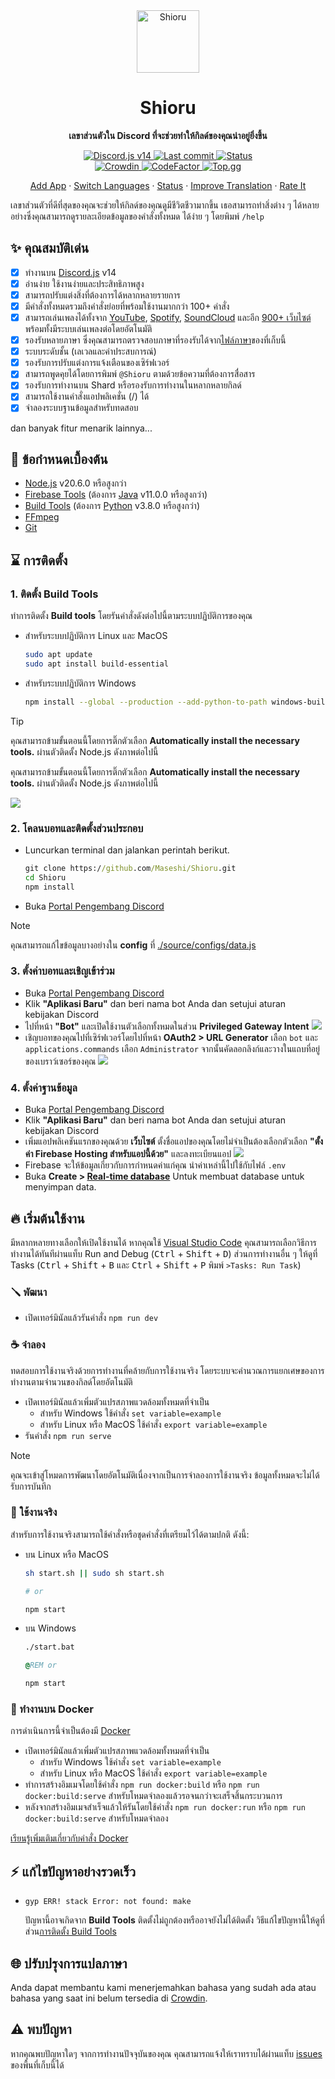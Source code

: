 <div align="center">
  <img src="https://raw.githubusercontent.com/Maseshi/Shioru/main/assets/icons/apple-icon.png" width="100" alt="Shioru" />
  <strong>
    <h1>Shioru</h1>
    <p>เลขาส่วนตัวใน Discord ที่จะช่วยทำให้กิลด์ของคุณน่าอยู่ยิ่งขึ้น</p>
  </strong>
  <p>
    <a title="Discord.js v14" href="https://discord.js.org/">
      <img src="https://img.shields.io/badge/discord.js-14-blue?logo=discord&logoColor=white&style=for-the-badge" alt="Discord.js v14" />
    </a>
    <a title="Last commit" href="https://github.com/Maseshi/Shioru/commits/">
      <img src="https://img.shields.io/github/last-commit/Maseshi/Shioru?logo=github&style=for-the-badge" alt="Last commit" />
    </a>
    <a title="Status" href="https://shioru.statuspage.io/">
      <img src="https://img.shields.io/badge/dynamic/json?url=https%3A%2F%2Fq60yrzp0cbgg.statuspage.io%2Fapi%2Fv2%2Fstatus.json&query=status.indicator&logo=google-cloud&logoColor=white&label=status&style=for-the-badge" alt="Status" />
    </a>
    <br />
    <a title="Crowdin" href="https://crowdin.com/project/shioru">
      <img src="https://badges.crowdin.net/shioru/localized.svg" alt="Crowdin" />
    </a>
    <a title="CodeFactor" href="https://www.codefactor.io/repository/github/maseshi/shioru">
      <img src="https://www.codefactor.io/repository/github/maseshi/shioru/badge" alt="CodeFactor" />
    </a>
    <a title="Top.gg" href="https://top.gg/bot/704706906505347183">
      <img src="https://top.gg/api/widget/upvotes/704706906505347183.svg" alt="Top.gg" />
    </a>
  </p>
  <p>
    <a href="https://shiorus.web.app/invite">Add App</a>
    ·
    <a href="https://github.com/Maseshi/Shioru/tree/main/documents">Switch Languages</a>
    ·
    <a href="https://shioru.statuspage.io/">Status</a>
    ·
    <a href="https://crowdin.com/project/shioru">Improve Translation</a>
    ·
    <a href="https://top.gg/bot/704706906505347183">Rate It</a>
  </p>
</div>

เลขาส่วนตัวที่ดีที่สุดของคุณจะช่วยให้กิลด์ของคุณดูมีชีวิตชีวามากขึ้น เธอสามารถทำสิ่งต่าง ๆ ได้หลายอย่างซึ่งคุณสามารถดูรายละเอียดข้อมูลของคำสั่งทั้งหมด ได้ง่าย ๆ โดยพิมพ์ `/help`

## ✨ คุณสมบัติเด่น

- [x] ทำงานบน [Discord.js](https://discord.js.org/) v14
- [x] อ่านง่าย ใช้งานง่ายและประสิทธิภาพสูง
- [x] สามารถปรับแต่งสิ่งที่ต้องการได้หลากหลายรายการ
- [x] มีคำสั่งทั้งหมดรวมถึงคำสั่งย่อยที่พร้อมใช้งานมากกว่า 100+ คำสั่ง
- [x] สามารถเล่นเพลงได้ทั้งจาก [YouTube](https://www.youtube.com/), [Spotify](https://www.spotify.com/), [SoundCloud](https://soundcloud.com/) และอีก [900+ เว็บไซต์](https://github.com/yt-dlp/yt-dlp/blob/master/supportedsites.md)พร้อมทั้งมีระบบเล่นเพลงต่อโดยอัตโนมัติ
- [x] รองรับหลายภาษา ซึ่งคุณสามารถตรวจสอบภาษาที่รองรับได้จาก[ไฟล์ภาษา](https://github.com/Maseshi/Shioru/blob/main/source/configs/languages.json)ของที่เก็บนี้
- [x] ระบบระดับชั้น (เลเวลและค่าประสบการณ์)
- [x] รองรับการปรับแต่งการแจ้งเตือนของเซิร์ฟเวอร์
- [x] สามารถพูดคุยได้โดยการพิมพ์ `@Shioru` ตามด้วยข้อความที่ต้องการสื่อสาร
- [x] รองรับการทำงานบน Shard หรือรองรับการทำงานในหลากหลายกิลด์
- [x] สามารถใช้งานคำสั่งแอปพลิเคชั่น (/) ได้
- [x] จำลองระบบฐานข้อมูลสำหรับทดสอบ

dan banyak fitur menarik lainnya...

## 🧩 ข้อกำหนดเบื้องต้น

- [Node.js](https://nodejs.org/) v20.6.0 หรือสูงกว่า
- [Firebase Tools](https://firebase.google.com/docs/cli) (ต้องการ [Java](https://www.oracle.com/java/technologies/downloads/) v11.0.0 หรือสูงกว่า)
- [Build Tools](https://visualstudio.microsoft.com/downloads/#build-tools-for-visual-studio-2022) (ต้องการ [Python](https://www.python.org/downloads/) v3.8.0 หรือสูงกว่า)
- [FFmpeg](https://www.ffmpeg.org/download.html)
- [Git](https://git-scm.com/downloads)

## ⌛ การติดตั้ง

### 1. ติดตั้ง **Build Tools**

ทำการติดตั้ง **Build tools** โดยรันคำสั่งดังต่อไปนี้ตามระบบปฏิบัติการของคุณ

- สำหรับระบบปฏิบัติการ Linux และ MacOS

  ```sh
  sudo apt update
  sudo apt install build-essential
  ```

- สำหรับระบบปฏิบัติการ Windows
  ```sh
  npm install --global --production --add-python-to-path windows-build-tools
  ```

> [!TIP]
>
> คุณสามารถข้ามขั้นตอนนี้โดยการติ๊กตัวเลือก **Automatically install the necessary tools.** ผ่านตัวติดตั้ง Node.js ดังภาพต่อไปนี้
>
> คุณสามารถข้ามขั้นตอนนี้โดยการติ๊กตัวเลือก **Automatically install the necessary tools.** ผ่านตัวติดตั้ง Node.js ดังภาพต่อไปนี้
>
> ![](https://raw.githubusercontent.com/Maseshi/Shioru/main/assets/images/node-js-tools-for-native-modules.png)

### 2. โคลนบอทและติดตั้งส่วนประกอบ

- Luncurkan terminal dan jalankan perintah berikut.
  ```bat
  git clone https://github.com/Maseshi/Shioru.git
  cd Shioru
  npm install
  ```
- Buka [Portal Pengembang Discord](https://discord.com/developers/applications)

> [!NOTE]
>
> คุณสามารถแก้ไขข้อมูลบางอย่างใน **config** ที่ [./source/configs/data.js](../source/configs/data.js)

### 3. ตั้งค่าบอทและเชิญเข้าร่วม

- Buka [Portal Pengembang Discord](https://discord.com/developers/applications)
- Klik **"Aplikasi Baru"** dan beri nama bot Anda dan setujui aturan kebijakan Discord
- ไปที่หน้า **"Bot"** และเปิดใช้งานตัวเลือกทั้งหมดในส่วน **Privileged Gateway Intent** ![](https://raw.githubusercontent.com/Maseshi/Shioru/main/assets/images/discord-developer-portal-privileged-gateway-intents.png)
- เชิญบอทของคุณไปที่เซิร์ฟเวอร์โดยไปที่หน้า **OAuth2 > URL Generator** เลือก `bot` และ `applications.commands` เลือก `Administrator` จากนั้นคัดลอกลิงก์และวางในแถบที่อยู่ของเบราว์เซอร์ของคุณ ![](https://raw.githubusercontent.com/Maseshi/Shioru/main/assets/images/discord-developer-portal-scopes.png)

### 4. ตั้งค่าฐานข้อมูล

- Buka [Portal Pengembang Discord](https://discord.com/developers/applications)
- Klik **"Aplikasi Baru"** dan beri nama bot Anda dan setujui aturan kebijakan Discord
- เพิ่มแอปพลิเคชันแรกของคุณด้วย **เว็บไซต์** ตั้งชื่อแอปของคุณโดยไม่จำเป็นต้องเลือกตัวเลือก **"ตั้งค่า Firebase Hosting สำหรับแอปนี้ด้วย"** และลงทะเบียนแอป ![](https://raw.githubusercontent.com/Maseshi/Shioru/main/assets/images/firebase-setup-web-application.png)
- Firebase จะให้ข้อมูลเกี่ยวกับการกำหนดค่าแก่คุณ นำค่าเหล่านี้ไปใช้กับไฟล์ `.env`
- Buka **Create > [Real-time database](https://console.firebase.google.com/u/0/project/_/database/data)** Untuk membuat database untuk menyimpan data.

## 🔥 เริ่มต้นใช้งาน

มีหลากหลายทางเลือกให้เปิดใช้งานได้ หากคุณใช้ [Visual Studio Code](https://code.visualstudio.com/) คุณสามารถเลือกวิธีการทำงานได้ทันทีผ่านแท็บ Run and Debug (<kbd>Ctrl</kbd> + <kbd>Shift</kbd> + <kbd>D</kbd>) ส่วนการทำงานอื่น ๆ ให้ดูที่ Tasks (<kbd>Ctrl</kbd> + <kbd>Shift</kbd> + <kbd>B</kbd> และ <kbd>Ctrl</kbd> + <kbd>Shift</kbd> + <kbd>P</kbd> พิมพ์ `>Tasks: Run Task`)

### 🪛 พัฒนา

- เปิดเทอร์มินัลแล้วรันคำสั่ง `npm run dev`

### ☕ จำลอง

ทดสอบการใช้งานจริงด้วยการทำงานที่คล้ายกับการใช้งานจริง โดยระบบจะคำนวณการแยกเศษของการทำงานตามจำนวนของกิลด์โดยอัตโนมัติ

- เปิดเทอร์มินัลแล้วเพิ่มตัวแปรสภาพแวดล้อมทั้งหมดที่จำเป็น
  - สำหรับ Windows ใช้คำสั่ง `set variable=example`
  - สำหรับ Linux หรือ MacOS ใช้คำสั่ง `export variable=example`
- รันคำสั่ง `npm run serve`

> [!NOTE]
>
> คุณจะเข้าสู่โหมดการพัฒนาโดยอัตโนมัติเนื่องจากเป็นการจำลองการใช้งานจริง ข้อมูลทั้งหมดจะไม่ได้รับการบันทึก

### 🍵 ใช้งานจริง

สำหรับการใช้งานจริงสามารถใช้คำสั่งหรือชุดคำสั่งที่เตรียมไว้ได้ตามปกติ ดังนี้:

- บน Linux หรือ MacOS

  ```sh
  sh start.sh || sudo sh start.sh

  # or

  npm start
  ```

- บน Windows

  ```bat
  ./start.bat

  @REM or

  npm start
  ```

### 🐳 ทำงานบน Docker

การดำเนินการนี้จำเป็นต้องมี [Docker](https://www.docker.com/products/docker-desktop/)

- เปิดเทอร์มินัลแล้วเพิ่มตัวแปรสภาพแวดล้อมทั้งหมดที่จำเป็น
  - สำหรับ Windows ใช้คำสั่ง `set variable=example`
  - สำหรับ Linux หรือ MacOS ใช้คำสั่ง `export variable=example`
- ทำการสร้างอิมเมจโดยใช้คำสั่ง `npm run docker:build` หรือ `npm run docker:build:serve` สำหรับโหมดจำลองแล้วรอจนกว่าจะเสร็จสิ้นกระบวนการ
- หลังจากสร้างอิมเมจสำเร็จแล้วให้รันโดยใช้คำสั่ง `npm run docker:run` หรือ `npm run docker:build:serve` สำหรับโหมดจำลอง

[เรียนรู้เพิ่มเติมเกี่ยวกับคำสั่ง Docker](https://docs.docker.com/reference/)

## ⚡ แก้ไขปัญหาอย่างรวดเร็ว

- `gyp ERR! stack Error: not found: make`

  ปัญหานี้อาจเกิดจาก **Build Tools** ติดตั้งไม่ถูกต้องหรืออาจยังไม่ได้ติดตั้ง วิธีแก้ไขปัญหานี้ให้ดูที่ส่วน[การติดตั้ง Build Tools](#1-ติดตั้ง-build-tools)

## 🌐 ปรับปรุงการแปลภาษา

Anda dapat membantu kami menerjemahkan bahasa yang sudah ada atau bahasa yang saat ini belum tersedia di [Crowdin](https://crowdin.com/project/shioru).

## ⚠️ พบปัญหา

หากคุณพบปัญหาใดๆ จากการทำงานปัจจุบันของคุณ คุณสามารถแจ้งให้เราทราบได้ผ่านแท็บ [issues](https://github.com/Maseshi/Shioru/issues) ของพื้นที่เก็บนี้ได้
